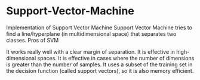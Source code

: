 # Support-Vector-Machine
Implementation of Support Vector Machine
Support Vector Machine tries to find a line/hyperplane (in multidimensional space) that separates two classes.
Pros of SVM

It works really well with a clear margin of separation.
It is effective in high-dimensional spaces.
It is effective in cases where the number of dimensions is greater than the number of samples.
It uses a subset of the training set in the decision function (called support vectors), so it is also memory efficient.
